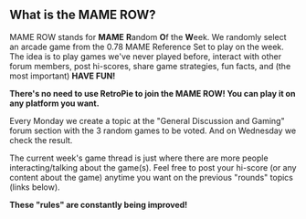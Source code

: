 ## What is the MAME ROW?

MAME ROW stands for **MAME** **R**andom **O**f the **W**eek. We randomly select an arcade game from the 0.78 MAME Reference Set to play on the week. The idea is to play games we've never played before, interact with other forum members, post hi-scores, share game strategies, fun facts, and (the most important) **HAVE FUN!**

**There's no need to use RetroPie to join the MAME ROW! You can play it on any platform you want.**

Every Monday we create a topic at the "General Discussion and Gaming" forum section with the 3 random games to be voted. And on Wednesday we check the result.

The current week's game thread is just where there are more people interacting/talking about the game(s). Feel free to post your hi-score (or any content about the game) anytime you want on the previous "rounds" topics (links below).

**These "rules" are constantly being improved!**

